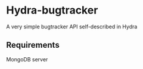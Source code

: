 # Hydra-bugtracker
A very simple bugtracker API self-described in Hydra

## Requirements
MongoDB server